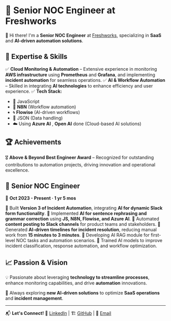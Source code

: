 # 🚀 Senior NOC Engineer at Freshworks

👋 Hi there! I'm a **Senior NOC Engineer** at [Freshworks](https://www.freshworks.com/), specializing in **SaaS** and **AI-driven automation solutions**.

## 🔧 Expertise & Skills

✅ **Cloud Monitoring & Automation** – Extensive experience in monitoring **AWS infrastructure** using **Prometheus** and **Grafana**, and implementing **incident automation** for seamless operations.
✅ **AI & Workflow Automation** – Skilled in integrating **AI technologies** to enhance efficiency and user experience.
✅ **Tech Stack:**
   - 📜 JavaScript
   - 🔗 **N8N** (Workflow automation)
   - 🌀 **Flowise** (AI-driven workflows)
   - 📄 JSON (Data handling)
   - ☁️ Using **Azure AI** , **Open AI** done (Cloud-based AI solutions)

## 🏆 Achievements

🎖️ **Above & Beyond Best Engineer Award** – Recognized for outstanding contributions to automation projects, driving innovation and operational excellence.

## 💼 Senior NOC Engineer

📅 **Oct 2023 - Present · 1 yr 5 mos**

🔹 Built **Version 3 of Incident Automation**, integrating **AI for dynamic Slack form functionality**.
🔹 Implemented **AI for sentence rephrasing and grammar correction** using **JS, N8N, Flowise, and Azure AI**.
🔹 Automated **content posting to Slack channels** for product teams and stakeholders.
🔹 Generated **AI-driven timelines for incident resolution**, reducing manual work from **15 minutes to 3 minutes**.
🔹 Developing AI RAG module for first-level NOC tasks and automation scenarios.
🔹 Trained AI models to improve incident classification, response automation, and workflow optimization.

## 📈 Passion & Vision

💡 Passionate about leveraging **technology to streamline processes**, enhance monitoring capabilities, and drive **automation** innovations.

🚀 Always exploring **new AI-driven solutions** to optimize **SaaS operations** and **incident management**.

---

📬 **Let's Connect!** 
💼 [LinkedIn](https://www.linkedin.com/in/shiak-khalifa-b-1485911b5/) | 🏗️ [GitHub](https://github.com/khalifa7867/My-portfolio) | 📧 [Email](shiakhussiankhalifa@gmail.com)


